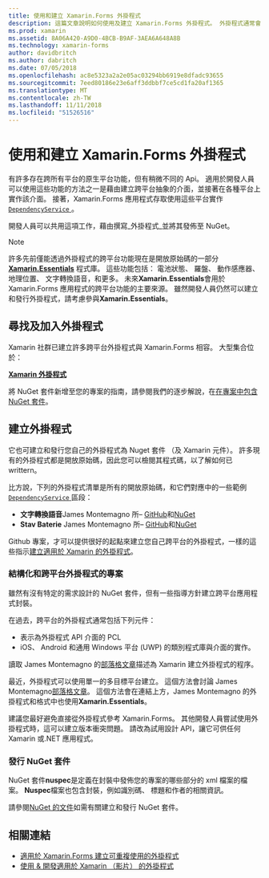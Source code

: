 ```yaml
---
title: 使用和建立 Xamarin.Forms 外掛程式
description: 這篇文章說明如何使用及建立 Xamarin.Forms 外掛程式。 外掛程式通常會用來輕鬆地公開原生平台功能。
ms.prod: xamarin
ms.assetid: 8A06A420-A9D0-4BCB-B9AF-3AEA6A648A8B
ms.technology: xamarin-forms
author: davidbritch
ms.author: dabritch
ms.date: 07/05/2018
ms.openlocfilehash: ac8e5323a2a2e05ac03294bb6919e8dfadc93655
ms.sourcegitcommit: 7eed80186e23e6aff3ddbbf7ce5cd1fa20af1365
ms.translationtype: MT
ms.contentlocale: zh-TW
ms.lasthandoff: 11/11/2018
ms.locfileid: "51526516"
---
```

# <a name="consuming-and-creating-xamarinforms-plugins"></a>使用和建立 Xamarin.Forms 外掛程式

有許多存在跨所有平台的原生平台功能，但有稍微不同的 Api。 適用於開發人員可以使用這些功能的方法之一是藉由建立跨平台抽象的介面，並接著在各種平台上實作該介面。 接著，Xamarin.Forms 應用程式存取使用這些平台實作[ `DependencyService` ](~/xamarin-forms/app-fundamentals/dependency-service/index.md)。

開發人員可以共用這項工作，藉由撰寫_外掛程式_並將其發佈至 NuGet。

> [!NOTE]
> 許多先前僅能透過外掛程式的跨平台功能現在是開放原始碼的一部分 **[Xamarin.Essentials](~/essentials/index.md)** 程式庫。 這些功能包括： 電池狀態、 羅盤、 動作感應器、 地理位置、 文字轉換語音，和更多。 未來**Xamarin.Essentials**會用於 Xamarin.Forms 應用程式的跨平台功能的主要來源。 雖然開發人員仍然可以建立和發行外掛程式，請考慮參與**Xamarin.Essentials**。

## <a name="finding-and-adding-plugins"></a>尋找及加入外掛程式

Xamarin 社群已建立許多跨平台外掛程式與 Xamarin.Forms 相容。 大型集合位於：

[**Xamarin 外掛程式**](https://github.com/xamarin/XamarinComponents)

將 NuGet 套件新增至您的專案的指南，請參閱我們的逐步解說，在[在專案中包含 NuGet 套件](/visualstudio/mac/nuget-walkthrough/)。

## <a name="creating-plugins"></a>建立外掛程式

它也可建立和發行您自己的外掛程式為 Nuget 套件 （及 Xamarin 元件）。 許多現有的外掛程式都是開放原始碼，因此您可以檢閱其程式碼，以了解如何已 writtern。

比方說，下列的外掛程式清單是所有的開放原始碼，和它們對應中的一些範例[ `DependencyService` ](~/xamarin-forms/app-fundamentals/dependency-service/index.md)區段：

- **文字轉換語音**James Montemagno 所&ndash; [GitHub](https://github.com/jamesmontemagno/TextToSpeechPlugin)和[NuGet  ](https://www.nuget.org/packages/Xam.Plugins.TextToSpeech)
- **Stav Baterie** James Montemagno 所&ndash; [GitHub](https://github.com/jamesmontemagno/BatteryPlugin)和[NuGet](https://www.nuget.org/packages/Xam.Plugin.Battery)

Github 專案，才可以提供很好的起點來建立您自己跨平台的外掛程式，一樣的這些指示[建立適用於 Xamarin 的外掛程式](https://github.com/xamarin/XamarinComponents#create-a-plugin-for-xamarin)。

### <a name="structuring-cross-platform-plugin-projects"></a>結構化和跨平台外掛程式的專案

雖然有沒有特定的需求設計的 NuGet 套件，但有一些指導方針建立跨平台應用程式封裝。

在過去，跨平台的外掛程式通常包括下列元件：

- 表示為外掛程式 API 介面的 PCL
- iOS、 Android 和通用 Windows 平台 (UWP) 的類別程式庫與介面的實作。

讀取 James Montemagno 的[部落格文章](https://blog.xamarin.com/creating-reusable-plugins-for-xamarin-forms/)描述為 Xamarin 建立外掛程式的程序。

最近，外掛程式可以使用單一的多目標平台建立。 這個方法會討論 James Montemagno[部落格文章](https://montemagno.com/converting-xamarin-libraries-to-sdk-style-multi-targeted-projects/)。 這個方法會在連結上方，James Montemagno 的外掛程式和格式中也使用**Xamarin.Essentials**。

建議您最好避免直接從外掛程式參考 Xamarin.Forms。
其他開發人員嘗試使用外掛程式時，這可以建立版本衝突問題。 請改為試用設計 API，讓它可供任何 Xamarin 或.NET 應用程式。

### <a name="publishing-nuget-packages"></a>發行 NuGet 套件

NuGet 套件**nuspec**是定義在封裝中發佈您的專案的哪些部分的 xml 檔案的檔案。 **Nuspec**檔案也包含封裝，例如識別碼、 標題和作者的相關資訊。

請參閱[NuGet 的文件](/nuget/create-packages/creating-a-package.md)如需有關建立和發行 NuGet 套件。

## <a name="related-links"></a>相關連結

- [適用於 Xamarin.Forms 建立可重複使用的外掛程式](https://blog.xamarin.com/creating-reusable-plugins-for-xamarin-forms)
- [使用 & 開發適用於 Xamarin （影片） 的外掛程式](https://university.xamarin.com/guestlectures/using-developing-plugins-for-xamarin)
